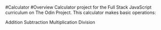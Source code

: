 #Calculator
#Overview
Calculator project for the Full Stack JavaScript curriculum on The Odin Project.
This calculator makes basic operations:

Addition
Subtraction
Multiplication
Division
